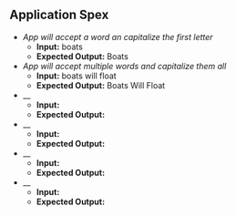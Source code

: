 ## Application Spex
* _App will accept a word an capitalize the first letter_
  * **Input:** boats
  * **Expected Output:** Boats
* _App will accept multiple words and capitalize them all_
  * **Input:** boats will float
  * **Expected Output:** Boats Will Float
* __
  * **Input:**
  * **Expected Output:**
* __
  * **Input:**
  * **Expected Output:**
* __
  * **Input:**
  * **Expected Output:**
* __
  * **Input:**
  * **Expected Output:**
